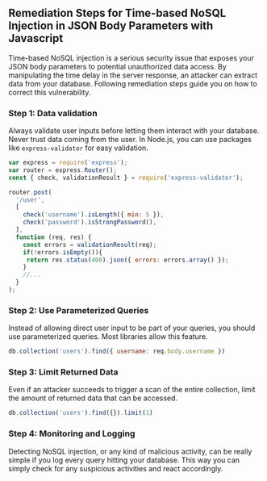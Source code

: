 

## Remediation Steps for Time-based NoSQL Injection in JSON Body Parameters with Javascript

Time-based NoSQL injection is a serious security issue that exposes your JSON body parameters to potential unauthorized data access. By manipulating the time delay in the server response, an attacker can extract data from your database. Following remediation steps guide you on how to correct this vulnerability.

### Step 1: Data validation

Always validate user inputs before letting them interact with your database. Never trust data coming from the user. In Node.js, you can use packages like `express-validator` for easy validation.

```javascript
var express = require('express');
var router = express.Router();
const { check, validationResult } = require('express-validator');

router.post(
  '/user',
  [
    check('username').isLength({ min: 5 }),
    check('password').isStrongPassword(),
  ],
  function (req, res) {
    const errors = validationResult(req);
    if(!errors.isEmpty()){
     return res.status(400).json({ errors: errors.array() });
    }
    //...
  }
);
```

### Step 2: Use Parameterized Queries

Instead of allowing direct user input to be part of your queries, you should use parameterized queries. Most libraries allow this feature.

```javascript
db.collection('users').find({ username: req.body.username })
```

### Step 3: Limit Returned Data

Even if an attacker succeeds to trigger a scan of the entire collection, limit the amount of returned data that can be accessed.

```javascript
db.collection('users').find({}).limit(1)
```

### Step 4: Monitoring and Logging

Detecting NoSQL injection, or any kind of malicious activity, can be really simple if you log every query hitting your database. This way you can simply check for any suspicious activities and react accordingly. 